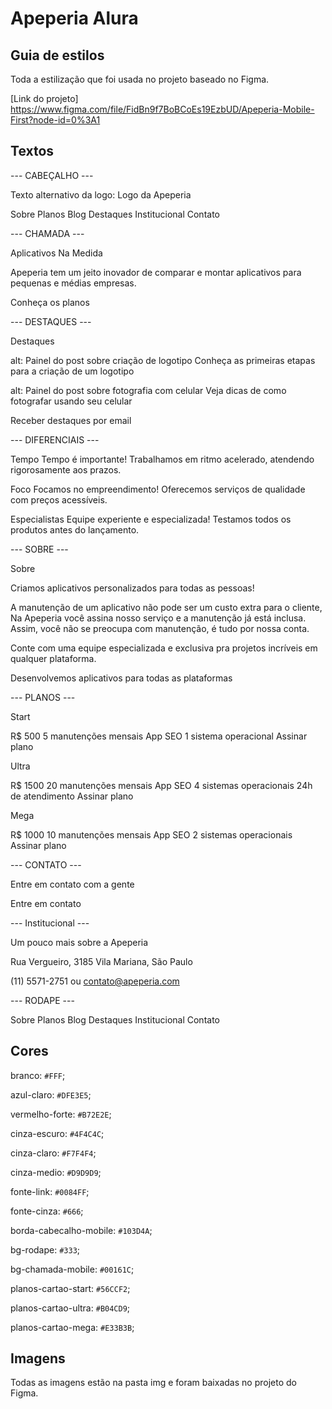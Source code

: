 # Apeperia Alura

## Guia de estilos

Toda a estilização que foi usada no projeto baseado no Figma.

[Link do projeto] https://www.figma.com/file/FidBn9f7BoBCoEs19EzbUD/Apeperia-Mobile-First?node-id=0%3A1

## Textos

--- CABEÇALHO ---

Texto alternativo da logo: Logo da Apeperia

Sobre
Planos
Blog
Destaques
Institucional
Contato

--- CHAMADA ---

Aplicativos Na Medida

Apeperia tem um jeito inovador de comparar e montar aplicativos para pequenas e médias empresas.

Conheça os planos

--- DESTAQUES ---

Destaques

alt: Painel do post sobre criação de logotipo
Conheça as primeiras etapas para a criação de um logotipo

alt: Painel do post sobre fotografia com celular
Veja dicas de como fotografar usando seu celular

Receber destaques por email

--- DIFERENCIAIS ---

Tempo
Tempo é importante! Trabalhamos em ritmo acelerado, atendendo rigorosamente aos prazos.

Foco
Focamos no empreendimento! Oferecemos serviços de qualidade com preços acessíveis.

Especialistas
Equipe experiente e especializada! Testamos todos os produtos antes do lançamento.

--- SOBRE ---

Sobre

Criamos aplicativos personalizados para todas as pessoas!

A manutenção de um aplicativo não pode ser um custo extra para o cliente, Na Apeperia você assina nosso serviço e a manutenção já está inclusa. Assim, você não se preocupa com manutenção, é tudo por nossa conta.

Conte com uma equipe especializada e exclusiva pra projetos incríveis em qualquer plataforma.

Desenvolvemos aplicativos para todas as plataformas

--- PLANOS ---

Start

R$ 500
5 manutenções mensais
App SEO
1 sistema operacional
Assinar plano

Ultra

R$ 1500
20 manutenções mensais
App SEO
4 sistemas operacionais
24h de atendimento
Assinar plano

Mega

R$ 1000
10 manutenções mensais
App SEO
2 sistemas operacionais
Assinar plano

--- CONTATO ---

Entre em contato com a gente

Entre em contato

--- Institucional ---

Um pouco mais sobre a Apeperia

Rua Vergueiro, 3185
Vila Mariana, São Paulo

(11) 5571-2751 ou
contato@apeperia.com

--- RODAPE ---

Sobre
Planos
Blog
Destaques
Institucional
Contato

## Cores

branco: `#FFF`;

azul-claro: `#DFE3E5`;

vermelho-forte: `#B72E2E`;

cinza-escuro: `#4F4C4C`;

cinza-claro: `#F7F4F4`;

cinza-medio: `#D9D9D9`;
    

fonte-link: `#0084FF`;

fonte-cinza: `#666`;

borda-cabecalho-mobile: `#103D4A`;

bg-rodape: `#333`;

bg-chamada-mobile: `#00161C`;


planos-cartao-start: `#56CCF2`;

planos-cartao-ultra: `#B04CD9`;

planos-cartao-mega: `#E33B3B`;

## Imagens

Todas as imagens estão na pasta img e foram baixadas no projeto do Figma.
